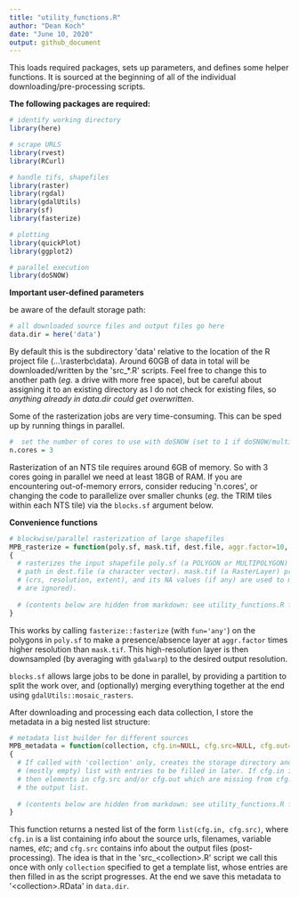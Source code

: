 ```yaml
---
title: "utility_functions.R"
author: "Dean Koch"
date: "June 10, 2020"
output: github_document
---
```



This loads required packages, sets up parameters, and defines some helper functions. It is sourced at
the beginning of all of the individual downloading/pre-processing scripts.

**The following packages are required:**



```r
# identify working directory
library(here)

# scrape URLS
library(rvest)
library(RCurl)

# handle tifs, shapefiles
library(raster)
library(rgdal)
library(gdalUtils)
library(sf)
library(fasterize)

# plotting 
library(quickPlot)
library(ggplot2)

# parallel execution
library(doSNOW)
```

**Important user-defined parameters**

be aware of the default storage path:


```r
# all downloaded source files and output files go here
data.dir = here('data')
```

By default this is the subdirectory 'data' relative to the location of the R project file (...\\rasterbc\\data). 
Around 60GB of data in total will be downloaded/written by the 'src_\*.R' scripts. Feel free to change this to another 
path (*eg.* a drive with more free space), but be careful about assigning it to an existing directory 
as I do not check for existing files, so *anything already in data.dir could get overwritten*.

Some of the rasterization jobs are very time-consuming. This can be sped up by running things in parallel. 


```r
#  set the number of cores to use with doSNOW (set to 1 if doSNOW/multicore not available)
n.cores = 3
```

Rasterization of an NTS tile requires around 6GB of memory. So with 3 cores going in parallel we need at least 18GB of RAM. 
If you are encountering out-of-memory errors, consider reducing 'n.cores', or changing the code to parallelize over 
smaller chunks (*eg.* the TRIM tiles within each NTS tile) via the `blocks.sf` argument below.

**Convenience functions**


```r
# blockwise/parallel rasterization of large shapefiles
MPB_rasterize = function(poly.sf, mask.tif, dest.file, aggr.factor=10, blocks.sf=NULL, n.cores=1) 
{
  # rasterizes the input shapefile poly.sf (a POLYGON or MULTIPOLYGON) as GeoTiff written to 
  # path in dest.file (a character vector). mask.tif (a RasterLayer) provides the ouput geometry  
  # (crs, resolution, extent), and its NA values (if any) are used to mask the output (non-NA
  # are ignored).
  
  # (contents below are hidden from markdown: see utility_functions.R for details)
}
```

This works by calling `fasterize::fasterize` (with `fun='any'`) on the polygons in `poly.sf` to make a presence/absence 
layer at `aggr.factor` times higher resolution than `mask.tif`. This high-resolution layer is then downsampled (by averaging 
with `gdalwarp`) to the desired output resolution. 

`blocks.sf` allows large jobs to be done in parallel, by providing 
a partition to split the work over, and (optionally) merging everything together at the end using `gdalUtils::mosaic_rasters`. 

After downloading and processing each data collection, I store the metadata in a big nested list structure:


```r
# metadata list builder for different sources
MPB_metadata = function(collection, cfg.in=NULL, cfg.src=NULL, cfg.out=NULL)
{
  # If called with 'collection' only, creates the storage directory and returns a 
  # (mostly empty) list with entries to be filled in later. If cfg.in is specified, 
  # then elements in cfg.src and/or cfg.out which are missing from cfg.in are added to 
  # the output list. 
  
  # (contents below are hidden from markdown: see utility_functions.R for details)
}
```

This function returns a nested list of the form `list(cfg.in, cfg.src)`, where `cfg.in` is a list containing info about the source
urls, filenames, variable names, *etc*; and `cfg.src` contains info about the output files (post-processing). The idea is that
in the 'src_\<collection\>.R' script we call this once with only `collection` specified to get a template list, whose entries are then 
filled in as the script progresses. At the end we save this metadata to '\<collection\>.RData' in `data.dir`.




